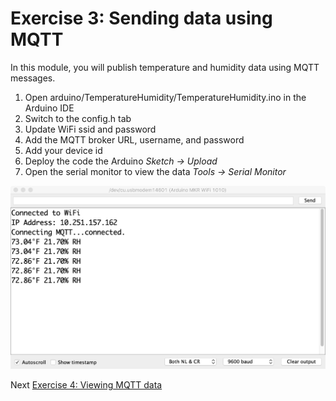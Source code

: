 # Exercise 3: Sending data using MQTT

In this module, you will publish temperature and humidity data using MQTT messages.

1. Open arduino/TemperatureHumidity/TemperatureHumidity.ino in the Arduino IDE
1. Switch to the config.h tab
1. Update WiFi ssid and password
1. Add the MQTT broker URL, username, and password
1. Add your device id
1. Deploy the code the Arduino _Sketch -> Upload_
1. Open the serial monitor to view the data _Tools -> Serial Monitor_

![Arduino serial monitor with DHT22 output](images/temperature-humidity.png)

Next [Exercise 4: Viewing MQTT data](exercise4.md)

